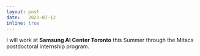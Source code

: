 ```yaml
---
layout: post
date:   2021-07-12
inline: true
---
```

I will work at **Samsung AI Center Toronto** this Summer through the Mitacs postdoctoral internship program.
